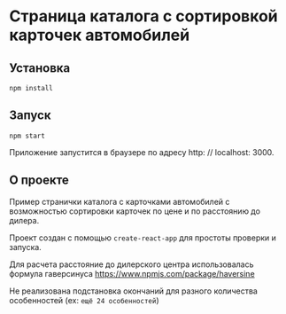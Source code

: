 # Страница каталога с сортировкой карточек автомобилей

## Установка

`npm install`

## Запуск

`npm start`

Приложение запустится в браузере по адресу http: // localhost: 3000.

## О проекте

Пример странички каталога с карточками автомобилей с возможностью сортировки карточек по цене и по расстоянию до дилера.

Проект создан с помощью `create-react-app` для простоты проверки и запуска. 

Для расчета расстояние до дилерского центра использовалась формула гаверсинуса https://www.npmjs.com/package/haversine

Не реализована подстановка окончаний для разного количества особенностей (ex: `ещё 24 особенностей`)